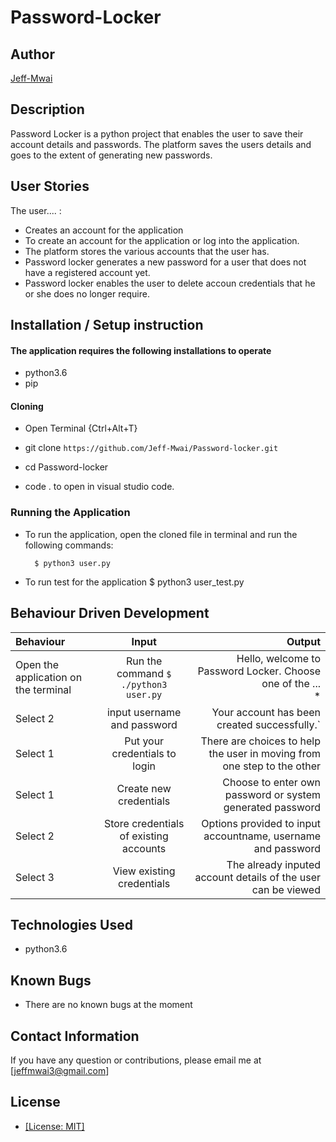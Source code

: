 # Password-Locker
## Author

[Jeff-Mwai](https://github.com/Jeff-Mwai)

## Description

Password Locker is a python project that enables the user to save their account details and passwords. The platform saves the users details and goes to the extent of generating new passwords.

## User Stories
The user.... :
* Creates an account for the application
* To create an account for the application or log into the application.
* The platform stores the various accounts that the user has.
* Password locker generates a new password for a user that does not have a registered account yet. 
* Password locker enables the user to delete accoun credentials that he or she does no longer require.


## Installation / Setup instruction

#### The application requires the following installations to operate 
* python3.6
* pip

#### Cloning

* Open Terminal {Ctrl+Alt+T}

* git clone ```https://github.com/Jeff-Mwai/Password-locker.git```

* cd Password-locker

* code . to open in visual studio code.

### Running the Application
* To run the application, open the cloned file in terminal and run the following commands:

        $ python3 user.py
* To run test for the application
        $ python3 user_test.py

## Behaviour Driven Development
| Behaviour | Input | Output |
| :---------------- | :---------------: | ------------------: |
|Open the application on the terminal | Run the command ```$ ./python3 user.py```|Hello, welcome to Password Locker. Choose one of the ... <br>*
|Select  2| input username and password| Your account has been created successfully.`|
|Select 1  | Put your credentials to login| There are choices to help the user in moving from one step to the other|
|Select 1  | Create new credentials| Choose to enter own password or system generated password|
|Select 2  |  Store credentials of existing accounts| Options provided to input accountname, username and password|
|Select 3  |  View existing credentials| The already inputed account details of the user can be viewed|

## Technologies Used

* python3.6

## Known Bugs
* There are no known bugs at the moment

## Contact Information 

If you have any question or contributions, please email me at [jeffmwai3@gmail.com]

## License
* [[License: MIT]](LICENCE.md)
